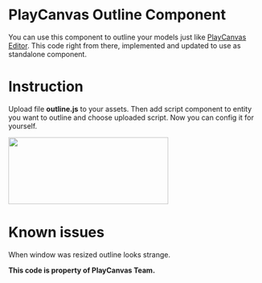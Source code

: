 # PlayCanvas Outline Component

You can use this component to outline your models just like [PlayCanvas Editor](https://playcanvas.com). 
This code right from there, implemented and updated to use as standalone component.

# Instruction

Upload file **outline.js** to your assets. Then add script component to entity you want to outline and choose uploaded script.
Now you can config it for yourself.

<img src="http://forum-files-playcanvas-com.s3-eu-west-1.amazonaws.com/original/2X/2/2ebecb7196e164b79556a933c2c982a16ae6fd65.png" width="318" height="133">

# Known issues
When window was resized outline looks strange.

**__This code is property of PlayCanvas Team.__**

